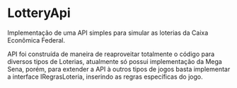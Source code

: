# LotteryApi

Implementação de uma API simples para simular as loterias da Caixa Econômica Federal.

API foi construída de maneira de reaproveitar totalmente o código para diversos tipos de Loterias, atualmente só possui implementação da Mega Sena, porém, para extender a API à outros tipos de jogos basta implementar a interface IRegrasLoteria, inserindo as regras específicas do jogo.